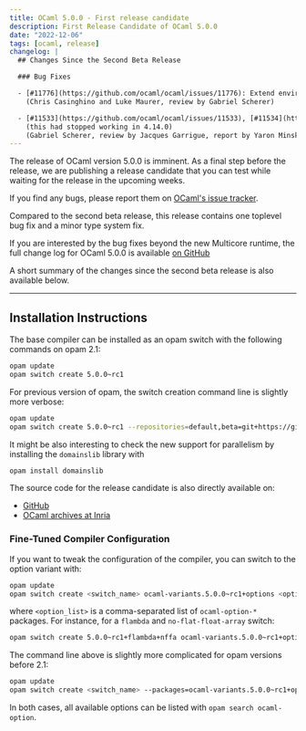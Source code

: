 ```yaml
---
title: OCaml 5.0.0 - First release candidate
description: First Release Candidate of OCaml 5.0.0
date: "2022-12-06"
tags: [ocaml, release]
changelog: |
  ## Changes Since the Second Beta Release

  ### Bug Fixes

  - [#11776](https://github.com/ocaml/ocaml/issues/11776): Extend environment with functor parameters in `strengthen_lazy`.
    (Chris Casinghino and Luke Maurer, review by Gabriel Scherer)

  - [#11533](https://github.com/ocaml/ocaml/issues/11533), [#11534](https://github.com/ocaml/ocaml/issues/11534): follow synonyms again in #show_module_type
    (this had stopped working in 4.14.0)
    (Gabriel Scherer, review by Jacques Garrigue, report by Yaron Minsky)
---
```



The release of OCaml version 5.0.0 is imminent. As a final step before the
release, we are publishing a release candidate that you can test while waiting
for the release in the upcoming weeks.

If you find any bugs, please report them on [OCaml's issue tracker](https://github.com/ocaml/ocaml/issues).

Compared to the second beta release, this release contains one toplevel bug fix
and a minor type system fix.

If you are interested by the bug fixes beyond the new Multicore runtime, the
full change log for OCaml 5.0.0 is available [on GitHub](https://github.com/ocaml/ocaml/blob/5.0/Changes)

A short summary of the changes since the second beta release is also available below.

---
## Installation Instructions

The base compiler can be installed as an opam switch with the following commands on opam 2.1:
```bash
opam update
opam switch create 5.0.0~rc1
```
For previous version of opam, the switch creation command line is slightly more verbose:
```bash
opam update
opam switch create 5.0.0~rc1 --repositories=default,beta=git+https://github.com/ocaml/ocaml-beta-repository.git
```
It might be also interesting to check the new support for parallelism by installing the `domainslib` library with
```bash
opam install domainslib
```
The source code for the release candidate is also directly available on:

* [GitHub](https://github.com/ocaml/ocaml/archive/5.0.0-rc1.tar.gz)
* [OCaml archives at Inria](https://caml.inria.fr/pub/distrib/ocaml-5.0/ocaml-5.0.0~rc1.tar.gz)

### Fine-Tuned Compiler Configuration

If you want to tweak the configuration of the compiler, you can switch to the option variant with:
```bash
opam update
opam switch create <switch_name> ocaml-variants.5.0.0~rc1+options <option_list>
```
where `<option_list>` is a comma-separated list of `ocaml-option-*` packages. For instance, for a `flambda` and `no-flat-float-array` switch:
```bash
opam switch create 5.0.0~rc1+flambda+nffa ocaml-variants.5.0.0~rc1+options ocaml-option-flambda ocaml-option-no-flat-float-array
```

The command line above is slightly more complicated for opam versions before 2.1:

```bash
opam update
opam switch create <switch_name> --packages=ocaml-variants.5.0.0~rc1+options,<option_list> --repositories=default,beta=git+https://github.com/ocaml/ocaml-beta-repository.git
```
In both cases, all available options can be listed with `opam search ocaml-option`.
